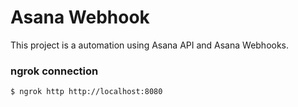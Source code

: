 # Asana Webhook

This project is a automation using Asana API and Asana Webhooks.

### ngrok connection

`$ ngrok http http://localhost:8080 `
